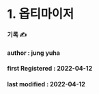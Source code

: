 # 1. 옵티마이저

**기록 ✍️**

#### author : jung yuha

#### **first Registered : 2022-04-12**

#### last modified : **2022-04-12**
